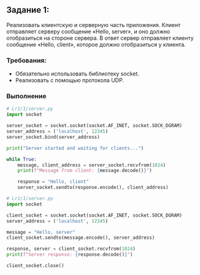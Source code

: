 ## Задание 1:
Реализовать клиентскую и серверную часть приложения. Клиент отправляет серверу сообщение «Hello, server», и оно должно отобразиться на стороне сервера. В ответ сервер отправляет клиенту сообщение «Hello, client», которое должно отобразиться у клиента.

### Требования:

 - Обязательно использовать библиотеку socket.
 - Реализовать с помощью протокола UDP.


### Выполнение


```python
# Lr1/1/server.py
import socket

server_socket = socket.socket(socket.AF_INET, socket.SOCK_DGRAM)
server_address = ('localhost', 12345)
server_socket.bind(server_address)

print("Server started and waiting for clients...")

while True:
    message, client_address = server_socket.recvfrom(1024)
    print(f"Message from client: {message.decode()}")

    response = "Hello, client"
    server_socket.sendto(response.encode(), client_address)
```

```python
# Lr1/1/server.py
import socket

client_socket = socket.socket(socket.AF_INET, socket.SOCK_DGRAM)
server_address = ('localhost', 12345)

message = "Hello, server"
client_socket.sendto(message.encode(), server_address)

response, server = client_socket.recvfrom(1024)
print(f"Server response: {response.decode()}")

client_socket.close()
```
